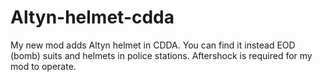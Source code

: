 # Altyn-helmet-cdda
My new mod adds Altyn helmet in CDDA. You can find it instead EOD (bomb) suits and helmets in police stations. Aftershock is required for my mod to operate.
